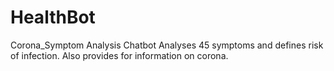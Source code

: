 # HealthBot
Corona_Symptom Analysis Chatbot 
Analyses 45 symptoms and defines risk of infection.
Also provides for information on corona.
